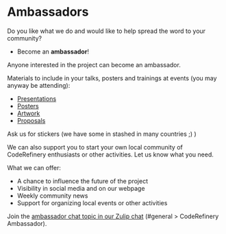 # Ambassadors

Do you like what we do and would like to help spread the word to your community?

- Become an **ambassador**!

Anyone interested in the project can become an ambassador. 

Materials to include in your talks, posters and trainings at events (you may anyway be attending):
  - [Presentations](https://github.com/coderefinery/presentations)
  - [Posters](https://github.com/coderefinery/posters)
  - [Artwork](https://github.com/coderefinery/coderefinery-artwork)
  - [Proposals](https://github.com/coderefinery/reports-and-proposals) 

Ask us for stickers (we have some in stashed in many countries ;) ) 

We can also support you to start your own local community of CodeRefinery enthusiasts or other activities. Let us know what you need. 

What we can offer:

- A chance to influence the future of the project
- Visibility in social media and on our webpage
- Weekly community news
- Support for organizing local events or other activities

Join the [ambassador chat topic in our Zulip chat](https://coderefinery.zulipchat.com/#narrow/stream/119815-general/topic/CodeRefinery.20Ambassador) (#general > CodeRefinery Ambassador).
